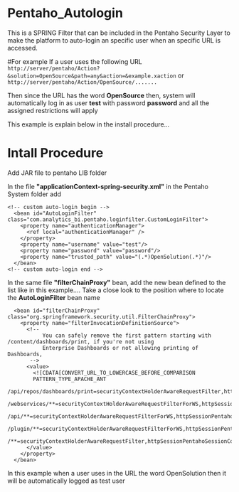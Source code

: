 Pentaho_Autologin
=================

This is a SPRING Filter that can be included in the Pentaho Security Layer to make the platform to auto-login an specific user when an specific URL is accessed.

#For example
If a user uses the following URL
`http://server/pentaho/Action?&solution=OpenSource&path=any&action=&example.xaction`
or
`http://server/pentaho/Action/OpenSource/.......`

Then since the URL has the word **OpenSource** then, system will automatically log in as user **test** with password **password** and all the assigned restrictions will apply

This example is explain below in the install procedure...

Intall Procedure
================

Add JAR file to pentaho LIB folder

In the file **"applicationContext-spring-security.xml"** in the Pentaho System folder add

```
<!-- custom auto-login begin -->
  <bean id="AutoLoginFilter" class="com.analytics_bi.pentaho.loginfilter.CustomLoginFilter">
    <property name="authenticationManager">
      <ref local="authenticationManager" />
    </property>
    <property name="username" value="test"/>
    <property name="password" value="password"/>
    <property name="trusted_path" value="(.*)OpenSolution(.*)"/>
  </bean>
<!-- custom auto-login end -->
```

In the same file **"filterChainProxy"** bean, add the new bean defined to the list like in this
example…. Take a close look to the position where to locate the **AutoLoginFilter** bean name

```
  <bean id="filterChainProxy" class="org.springframework.security.util.FilterChainProxy">
    <property name="filterInvocationDefinitionSource">
      <!--
           You can safely remove the first pattern starting with /content/dashboards/print, if you're not using
           Enterprise Dashboards or not allowing printing of Dashboards,
       -->
      <value>
        <![CDATA[CONVERT_URL_TO_LOWERCASE_BEFORE_COMPARISON
        PATTERN_TYPE_APACHE_ANT
        /api/repos/dashboards/print=securityContextHolderAwareRequestFilter,httpSessionPentahoSessionContextIntegrationFilter,httpSessionContextIntegrationFilter,preAuthenticatedSecurityFilter,httpSessionReuseDetectionFilter,logoutFilter,authenticationProcessingFilter,basicProcessingFilter,requestParameterProcessingFilter,anonymousProcessingFilter,exceptionTranslationFilter,filterInvocationInterceptor
        /webservices/**=securityContextHolderAwareRequestFilterForWS,httpSessionPentahoSessionContextIntegrationFilter,httpSessionContextIntegrationFilter,basicProcessingFilter,anonymousProcessingFilter,exceptionTranslationFilterForWS,filterInvocationInterceptorForWS
        /api/**=securityContextHolderAwareRequestFilterForWS,httpSessionPentahoSessionContextIntegrationFilter,httpSessionContextIntegrationFilter,AutoLoginFilter,basicProcessingFilter,anonymousProcessingFilter,exceptionTranslationFilterForWS,filterInvocationInterceptorForWS
        /plugin/**=securityContextHolderAwareRequestFilterForWS,httpSessionPentahoSessionContextIntegrationFilter,httpSessionContextIntegrationFilter,AutoLoginFilter,basicProcessingFilter,anonymousProcessingFilter,exceptionTranslationFilterForWS,filterInvocationInterceptorForWS
        /**=securityContextHolderAwareRequestFilter,httpSessionPentahoSessionContextIntegrationFilter,httpSessionContextIntegrationFilter,httpSessionReuseDetectionFilter,logoutFilter,AutoLoginFilter,authenticationProcessingFilter,basicProcessingFilter,requestParameterProcessingFilter,anonymousProcessingFilter,exceptionTranslationFilter,filterInvocationInterceptor]]>
      </value>
    </property>
  </bean>
```

In this example when a user uses in the URL the word OpenSolution then it will be automatically logged as test user
